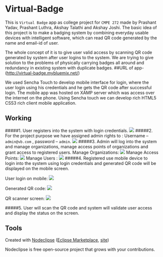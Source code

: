 

# Virtual-Badge
This is `Virtual Badge` app as college project for `CMPE 272` made by Prashant Yadav, Prashant Luthra, Akshay Talathi and Akshay Joshi. The basic idea of this project is to make a badging system by combining everyday usable devices with intelligent software, which can read QR code generated by the name and email-id of user.

The whole concept of it is to give user valid access by scanning QR code generated by system after user logins to the system. We are trying to give solution to the problems of physically carrying badges all around and redundancy in existing system with duplicate badges.
##URL of app-
(http://virtual-badge.mybluemix.net/)

We used Sencha Touch to develop mobile interface for login, where the user login using his credentials and he gets the QR code after successful login. The mobile app was hosted on XAMP server which was access over the internet on the phone.
Using Sencha touch we can develop rich HTML5 CSS3 rich client mobile application.

## Working

#####1.	User registers into the system with login credentials.
![][drag]
#####2.	For the project purpose we have assigned admin rights to :
Username – `admin@vb.com` , password – `admin`.
![][admin]
#####3.	Admin will log into the system and manage organizations, manage access points of organizations and grant access to registered users.
Manage Organizations:
![][org]
Manage Access Points:
![][access-pt]
Manage Users : 
![][user]
#####4.	Registered use mobile device to login into the system using login credentials and generated QR code will be displayed on the mobile screen.

User login on mobile:
![][mobile-login]

Generated QR code:
![][QR]

QR scanner screen:
![][screen]

#####5.	User will scan the QR code and system will validate user access and display the status on the screen.

[drag]: https://cloud.githubusercontent.com/assets/8674941/5333858/bd24daa0-7e39-11e4-8a3f-9edde6c370b3.png
[admin]: https://cloud.githubusercontent.com/assets/8674941/5333891/e992ecd4-7e3a-11e4-8ea4-1b62c65344d4.png
[org]: https://cloud.githubusercontent.com/assets/8674941/5333893/f29f8c1a-7e3a-11e4-9199-71a980087c12.png
[user]: https://cloud.githubusercontent.com/assets/8674941/5333895/fa724d38-7e3a-11e4-861d-e7dc70cff677.png
[access-pt]: https://cloud.githubusercontent.com/assets/8674941/5333894/f5c34170-7e3a-11e4-9709-fe2315a63023.png
[mobile-login]: https://cloud.githubusercontent.com/assets/8674941/5333938/a7ef49c0-7e3b-11e4-9175-b924b9d1c836.png
[QR]: https://cloud.githubusercontent.com/assets/8674941/5333942/b4679180-7e3b-11e4-9691-ff07e3fc45a4.png
[screen]: https://cloud.githubusercontent.com/assets/8674941/5333944/be717cf4-7e3b-11e4-8d9c-dec102c1f717.png


## Tools

Created with [Nodeclipse](https://github.com/Nodeclipse/nodeclipse-1)
 ([Eclipse Marketplace](http://marketplace.eclipse.org/content/nodeclipse), [site](http://www.nodeclipse.org))   

Nodeclipse is free open-source project that grows with your contributions.
